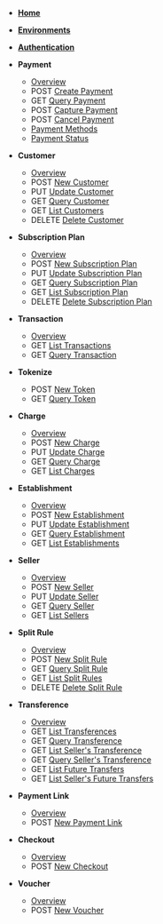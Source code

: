 <!-- docs/en-us/_sidebar.md -->
<!--* <span class="verb httpGET">GET</span> [Guia](en-us/guide.md)-->

* [**Home**](/)
* [**Environments**](en-us/environment.md)
* [**Authentication**](en-us/auth.md)

* **Payment**
    * [Overview](en-us/payment?id=overview)
    * <span class="verb httpPOST">POST</span> [Create Payment](en-us/payment?id=criar-pagamento)
    * <span class="verb httpGET">GET</span> [Query Payment](en-us/payment?id=consultar-pagamento-sonda)
    * <span class="verb httpPOST">POST</span> [Capture Payment](en-us/payment?id=capturar-pagamento)
    * <span class="verb httpPOST">POST</span> [Cancel Payment](en-us/payment?id=cancelar-pagamento)
    * [Payment Methods](en-us/payment_methods?id=metodos-de-pagamento)
    * [Payment Status](en-us/payment_status?id=status-de-pagamento)
* **Customer**
    * [Overview](en-us/customer?id=overview)
    * <span class="verb httpPOST">POST</span> [New Customer](en-us/customer?id=novo-cliente)
    * <span class="verb httpPUT">PUT</span> [Update Customer](en-us/customer?id=alterar-cliente)
    * <span class="verb httpGET">GET</span> [Query Customer](en-us/customer?id=consultar-cliente)
    * <span class="verb httpGET">GET</span> [List Customers](en-us/customer?id=listar-clientes)
    * <span class="verb httpDELETE">DELETE</span> [Delete Customer](en-us/customer?id=deletar-cliente)
* **Subscription Plan**
    * [Overview](en-us/subscription_plan?id=overview)
    * <span class="verb httpPOST">POST</span> [New Subscription Plan](en-us/subscription_plan?id=novo-plano-de-assinatura)
    * <span class="verb httpPUT">PUT</span> [Update Subscription Plan](en-us/subscription_plan?id=alterar-plano-de-assinatura)
    * <span class="verb httpGET">GET</span> [Query Subscription Plan](en-us/subscription_plan?id=consultar-plano-de-assinatura)
    * <span class="verb httpGET">GET</span> [List Subscription Plan](en-us/subscription_plan?id=listar-planos-de-assinatura)
    * <span class="verb httpDELETE">DELETE</span> [Delete Subscription Plan](en-us/subscription_plan?id=deletar-plano-de-assinatura)

* **Transaction**
    * [Overview](en-us/transaction?id=overview)
    * <span class="verb httpGET">GET</span> [List Transactions](en-us/transaction?id=listar-transações)
    * <span class="verb httpGET">GET</span> [Query Transaction](en-us/transaction?id=consultar-transação)
* **Tokenize**
    * <span class="verb httpPOST">POST</span> [New Token](en-us/token?id=novo-token)
    * <span class="verb httpGET">GET</span> [Query Token](en-us/token?id=consultar-token)
* **Charge**
    * [Overview](en-us/charge?id=overview)
    * <span class="verb httpPOST">POST</span> [New Charge](en-us/charge?id=nova-cobrança)
    * <span class="verb httpPUT">PUT</span> [Update Charge](en-us/charge?id=alterar-cobrança)
    * <span class="verb httpGET">GET</span> [Query Charge](en-us/charge?id=consultar-cobrança)
    * <span class="verb httpGET">GET</span> [List Charges](en-us/charge?id=listar-cobrança)
* **Establishment**
    * [Overview](en-us/merchant.md)
    * <span class="verb httpPOST">POST</span> [New Establishment](en-us/merchant?id=novo-estabelecimento)
    * <span class="verb httpPUT">PUT</span> [Update Establishment](en-us/merchant?id=alterar-estabelecimento)
    * <span class="verb httpGET">GET</span> [Query Establishment](en-us/merchant?id=consultar-estabelecimento)
    * <span class="verb httpGET">GET</span> [List Establishments](en-us/merchant?id=listar-estabelecimentos)
* **Seller**
    * [Overview](en-us/sellers?id=overview)
    * <span class="verb httpPOST">POST</span> [New Seller](en-us/sellers?id=registrar-novo-vendedor)
    * <span class="verb httpPUT">PUT</span> [Update Seller](en-us/sellers?id=alterar-vendedor)
    * <span class="verb httpGET">GET</span> [Query Seller](en-us/sellers?id=consultar-vendedor)
    * <span class="verb httpGET">GET</span> [List Sellers](en-us/sellers?id=listar-vendedores)
* **Split Rule**
    * [Overview](en-us/splitrules?id=overview)
    * <span class="verb httpPOST">POST</span> [New Split Rule](en-us/splitrules?id=nova-regra-de-split)
    * <span class="verb httpGET">GET</span> [Query Split Rule](en-us/splitrules?id=consultar-regra-de-split)
    * <span class="verb httpGET">GET</span> [List Split Rules](en-us/splitrules?id=listar-regras-de-split)
    * <span class="verb httpDELETE">DELETE</span> [Delete Split Rule](en-us/splitrules?id=deletar-regra-de-split)
* **Transference**
    * [Overview](en-us/transfers?id=overview)
    * <span class="verb httpGET">GET</span> [List Transferences](en-us/transfers?id=listar-transferências)
    * <span class="verb httpGET">GET</span> [Query Transference](en-us/transfers?id=consultar-transferência)
    * <span class="verb httpGET">GET</span> [List Seller's Transference](en-us/transfers?id=listar-transferência-dos-vendedores)
    * <span class="verb httpGET">GET</span> [Query Seller's Transference](en-us/transfers?id=consultar-transferência-de-vendedor)
    * <span class="verb httpGET">GET</span> [List Future Transfers](en-us/future_transfers?id=listar-lançamentos-futuros)
    * <span class="verb httpGET">GET</span> [List Seller's Future Transfers](en-us/future_transfers?id=listar-lançamentos-futuros-de-vendedor)
* **Payment Link**
    * [Overview](en-us/linkdepagamento?id=overview)
    * <span class="verb httpPOST">POST</span> [New Payment Link](en-us/linkdepagamento?id=novo-link-de-pagamento)
* **Checkout**
  * [Overview](en-us/checkout?id=overview)
  * <span class="verb httpPOST">POST</span> [New Checkout](en-us/checkout?id=criar-checkout)
* **Voucher**
    * [Overview](en-us/voucher?id=overview)
    * <span class="verb httpPOST">POST</span> [New Voucher](en-us/voucher?id=novo-voucher)